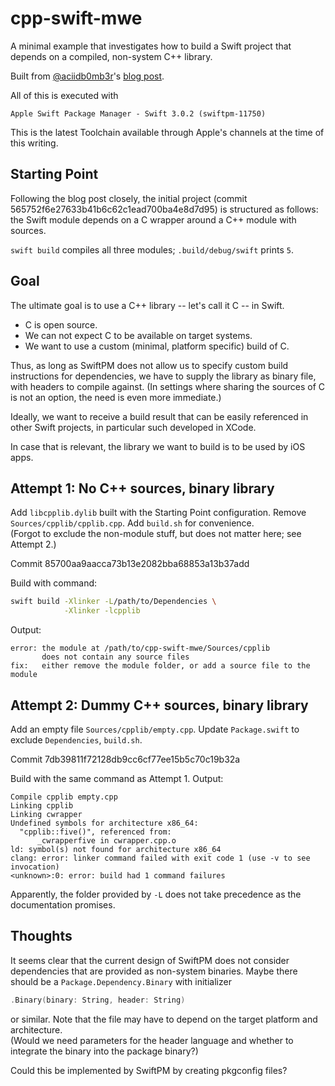 # cpp-swift-mwe

A minimal example that investigates how to build a Swift project that depends on a compiled, non-system C++ library.

Built from [@aciidb0mb3r](https://github.com/aciidb0mb3r)'s [blog post](http://ankit.im/swift/2016/05/21/creating-objc-cpp-packages-with-swift-package-manager/).

All of this is executed with

    Apple Swift Package Manager - Swift 3.0.2 (swiftpm-11750)

This is the latest Toolchain available through Apple's channels at the time of 
this writing.


## Starting Point

Following the blog post closely, the initial project (commit 565752f6e27633b41b6c62c1ead700ba4e8d7d95) 
is structured as follows:
the Swift module depends on a C wrapper around a C++ module with sources.

`swift build` compiles all three modules; `.build/debug/swift` prints `5`.


## Goal

The ultimate goal is to use a C++ library -- let's call it C -- in Swift.

 * C is open source.
 * We can not expect C to be available on target systems.
 * We want to use a custom (minimal, platform specific) build of C.

Thus, as long as SwiftPM does not allow us to specify custom build instructions
for dependencies,
we have to supply the library as binary file, with headers to compile against.
(In settings where sharing the sources of C is not an option, the need is even more immediate.)

Ideally, we want to receive a build result that can be easily referenced
in other Swift projects, in particular such developed in XCode.

In case that is relevant, the library we want to build is to be used by
iOS apps.


## Attempt 1: No C++ sources, binary library

Add `libcpplib.dylib` built with the Starting Point configuration.
Remove `Sources/cpplib/cpplib.cpp`.
Add `build.sh` for convenience.  
(Forgot to exclude the non-module stuff, but does not matter here; see Attempt 2.)

Commit 85700aa9aacca73b13e2082bba68853a13b37add

Build with command:

~~~bash
swift build -Xlinker -L/path/to/Dependencies \
            -Xlinker -lcpplib
~~~

Output:

~~~
error: the module at /path/to/cpp-swift-mwe/Sources/cpplib 
       does not contain any source files
fix:   either remove the module folder, or add a source file to the module
~~~


## Attempt 2: Dummy C++ sources, binary library

Add an empty file `Sources/cpplib/empty.cpp`.
Update `Package.swift` to exclude `Dependencies`, `build.sh`.

Commit 7db39811f72128db9cc6cf77ee15b5c70c19b32a

Build with the same command as Attempt 1. Output:

~~~
Compile cpplib empty.cpp
Linking cpplib
Linking cwrapper
Undefined symbols for architecture x86_64:
  "cpplib::five()", referenced from:
      _cwrapperfive in cwrapper.cpp.o
ld: symbol(s) not found for architecture x86_64
clang: error: linker command failed with exit code 1 (use -v to see invocation)
<unknown>:0: error: build had 1 command failures
~~~

Apparently, the folder provided by `-L` does not take precedence as the 
documentation promises.


## Thoughts

It seems clear that the current design of SwiftPM does not consider dependencies
that are provided as non-system binaries.
Maybe there should be a `Package.Dependency.Binary` with initializer

~~~swift
.Binary(binary: String, header: String)
~~~

or similar. Note that the file may have to depend on the target platform and
architecture.  
(Would we need parameters for the header language and whether to
integrate the binary into the package binary?)

Could this be implemented by SwiftPM by creating pkgconfig files?
